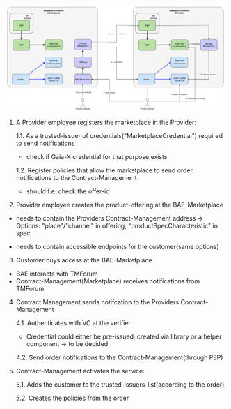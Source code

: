 ![CENTRAL MARKETPLACE](./img/central_market.png)


1. A Provider employee registers the marketplace in the Provider:

    1.1. As a trusted-issuer of credentials("MarketplaceCredential") required to send notifications

    * check if Gaia-X credential for that purpose exists

    1.2. Register policies that allow the marketplace to send order notifications to the Contract-Management

    * should f.e. check the offer-id

2. Provider employee creates the product-offering at the BAE-Marketplace

* needs to contain the Providers Contract-Management address -> Options: "place"/"channel" in offering, "productSpecCharacteristic" in spec

* needs to contain accessible endpoints for the customer(same options)

3. Customer buys access at the BAE-Marketplace

* BAE interacts with TMForum
* Contract-Management(Marketplace) receives notifications from TMForum

4. Contract Management sends notifcation to the Providers Contract-Management

    4.1. Authenticates with VC at the verifier

    * Credential could either be pre-issued, created via library or a helper component -> to be decided
    
    4.2. Send order notifications to the Contract-Management(through PEP)

5. Contract-Management activates the service:
    
    5.1. Adds the customer to the trusted-issuers-list(according to the order)

    5.2. Creates the policies from the order